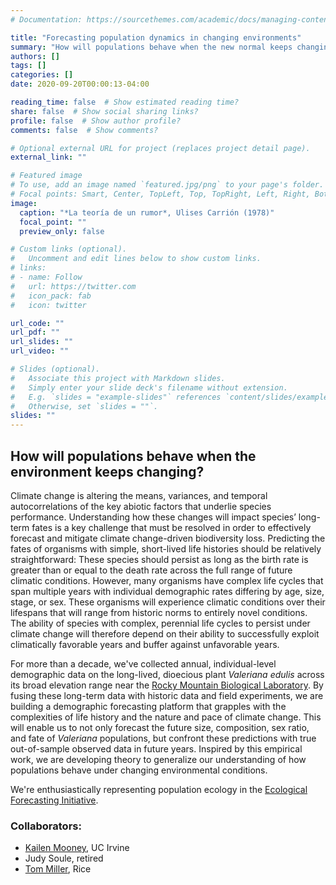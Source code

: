 ```yaml
---
# Documentation: https://sourcethemes.com/academic/docs/managing-content/

title: "Forecasting population dynamics in changing environments"
summary: "How will populations behave when the new normal keeps changing?"
authors: []
tags: []
categories: []
date: 2020-09-20T00:00:13-04:00

reading_time: false  # Show estimated reading time?
share: false  # Show social sharing links?
profile: false  # Show author profile?
comments: false  # Show comments?

# Optional external URL for project (replaces project detail page).
external_link: ""

# Featured image
# To use, add an image named `featured.jpg/png` to your page's folder.
# Focal points: Smart, Center, TopLeft, Top, TopRight, Left, Right, BottomLeft, Bottom, BottomRight.
image:
  caption: "*La teoría de un rumor*, Ulises Carrión (1978)"
  focal_point: ""
  preview_only: false

# Custom links (optional).
#   Uncomment and edit lines below to show custom links.
# links:
# - name: Follow
#   url: https://twitter.com
#   icon_pack: fab
#   icon: twitter

url_code: ""
url_pdf: ""
url_slides: ""
url_video: ""

# Slides (optional).
#   Associate this project with Markdown slides.
#   Simply enter your slide deck's filename without extension.
#   E.g. `slides = "example-slides"` references `content/slides/example-slides.md`.
#   Otherwise, set `slides = ""`.
slides: ""
---
```

## How will populations behave when the environment keeps changing?
Climate change is altering the means, variances, and temporal autocorrelations of the key abiotic factors that underlie species performance. Understanding how these changes will impact species’ long-term fates is a key challenge that must be resolved in order to effectively forecast and mitigate climate change-driven biodiversity loss. Predicting the fates of organisms with simple, short-lived life histories should be relatively straightforward: These species should persist as long as the birth rate is greater than or equal to the death rate across the full range of future climatic conditions. However, many organisms have complex life cycles that span multiple years with individual demographic rates differing by age, size, stage, or sex. These organisms will experience climatic conditions over their lifespans that will range from historic norms to entirely novel conditions. The ability of species with complex, perennial life cycles to persist under climate change will therefore depend on their ability to successfully exploit climatically favorable years and buffer against unfavorable years.

For more than a decade, we've collected annual, individual-level demographic data on the long-lived, dioecious plant *Valeriana edulis* across its broad elevation range near the [Rocky Mountain Biological Laboratory](https://www.rmbl.org/). By fusing these long-term data with historic data and field experiments, we are building a demographic forecasting platform that grapples with the complexities of life history and the nature and pace of climate change. This will enable us to not only forecast the future size, composition, sex ratio, and fate of *Valeriana* populations, but confront these predictions with true out-of-sample observed data in future years. Inspired by this empirical work, we are developing theory to generalize our understanding of how populations behave under changing environmental conditions.

We're enthusiastically representing population ecology in the [Ecological Forecasting Initiative](https://ecoforecast.org/).

### Collaborators:
- [Kailen Mooney](https://www.tritrophic.org), UC Irvine
- Judy Soule, retired
- [Tom Miller](https://millerlabrice.github.io/), Rice

